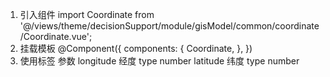 1. 引入组件
import Coordinate from '@/views/theme/decisionSupport/module/gisModel/common/coordinate/Coordinate.vue';
2. 挂载模板
@Component({
  components: {
    Coordinate,
  },
})
3. 使用标签
<Coordinate :longitude="114" :latitude="41"></Coordinate>
参数
longitude 经度 type number
latitude 纬度 type number

